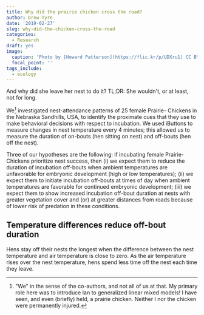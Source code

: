 ```yaml
---
title: Why did the prairie chicken cross the road?
author: Drew Tyre
date: '2019-02-27'
slug: why-did-the-chicken-cross-the-road
categories:
  - Research
draft: yes
image:
  caption: 'Photo by [Howard Patterson](https://flic.kr/p/UDXru1) CC BY-NC-SA 2.0'
  focal_point: ''
tags_include: 
  - ecology
---
```


And why did she leave her nest to do it? TL;DR: She wouldn't, or at least, not
for long. 

We[^we] investigated nest-attendance patterns of 25 female Prairie-
Chickens in the Nebraska Sandhills, USA, to identify the proximate
cues that they use to make behavioral decisions with respect
to incubation. We used iButtons to measure changes in nest temperature every
4 minutes; this allowed us to measure the duration of on-bouts (hen sitting on 
nest) and off-bouts (hen off the nest). 

Three of our hypotheses
are the following: if incubating female Prairie-Chickens
prioritize nest success, then (i) we expect them to reduce the
duration of incubation off-bouts when ambient temperatures are
unfavorable for embryonic development (high or low temperatures);
(ii) we expect them to initiate incubation off-bouts at times
of day when ambient temperatures are favorable for continued
embryonic development; (iii) we expect them to show increased incubation
off-bout duration at nests with greater vegetation cover
and (or) at greater distances from roads because of lower risk of
predation in these conditions.

## Temperature differences reduce off-bout duration

Hens stay off their nests the longest when the difference between the nest temperature
and air temperature is close to zero. As the air temperature rises over the nest
temperature, hens spend less time off the nest each time they leave. 

[^we]: "We" in the sense of the co-authors, and not all of us at that. My primary role here was to introduce Ian to generalized linear mixed models! I have seen, and even (briefly) held, a prairie chicken. Neither I nor the chicken were permanently injured.